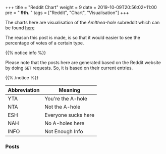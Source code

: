 +++
title = "Reddit Chart"
weight = 9
date = 2019-10-09T20:56:02+11:00
pre = "<b>&nbsp;9th. </b>"
tags = ["Reddit", "Chart", "Visualisation"]
+++

<script src="https://unpkg.com/frappe-charts@1.1.0/dist/frappe-charts.min.iife.js"></script>

The charts here are visualisation of the _AmIthea-hole_ subreddit which can be found [here](https://www.reddit.com/r/AmItheAsshole/)

The reason this post is made, is so that it would easier to see the percentage of votes of a certain type.

{{% notice info %}}

Please note that the posts here are generated based on the Reddit website by doing `GET` requests. So, it is based on their current entries.

{{% /notice %}}

| Abbreviation | Meaning             |
| ------------ | ------------------- |
| YTA          | You're the A-hole   |
| NTA          | Not the A-hole      |
| ESH          | Everyone sucks here |
| NAH          | No A-holes here     |
| INFO         | Not Enough Info     |

### Posts

<div class="result">
</div>



<script>

let summary = [];

let parseResult = (link) => {
    const endPoint = "https://reddit.com" + link + ".json?limit=80&jsonp=?";
    let replies = "";

    $.getJSON(endPoint, function(data){
        let title = (data[0].data.children[0].data["title"]);
        replies = data[1]["data"].children;
        let url = "https://reddit.com" + link;
        let noOfReplies = replies.length;
        let countNTAAppearance = 0;
        let nta = "NTA";
        let countYTAAppearance = 0;
        let countESHAppearance = 0;
        let countNAHAppearance = 0;
        let countINFOAppearance = 0;
        for (let i = 0; i < noOfReplies; i++) {
            let reply = replies[i]["data"].body;
            if (reply == undefined)
                return;
            countNTAAppearance += (reply.match(/NTA/g) || []).length;
            countYTAAppearance += (reply.match(/YTA/g) || []).length;
            countESHAppearance += (reply.match(/ESH/g) || []).length;
            countNAHAppearance += (reply.match(/NAH/g) || []).length;
            countINFOAppearance += (reply.match(/INFO/g) || []).length;
        }

        let jsonResult = {
            "id" : data[0].data.children[0].data["id"],
            "url": url,
            "title": title,
            "countNTAAppearance": countNTAAppearance,
            "countYTAAppearance": countYTAAppearance,
            "countESHAppearance" : countESHAppearance,
            "countNAHAppearance" : countNAHAppearance,
            "countINFOAppearance" : countINFOAppearance,
        }
       summary.push(jsonResult);
       showResult(jsonResult);
    });
}

let showResult = (jsonResult) => {
    let output = "<strong>" + jsonResult["title"] + "</strong>";    
    let out = output + "<p><a id=" + jsonResult["id"] + "_link> Click here</a> to view post in context.</p>";

    $(".result").append("<div class = 'shadow'>" + out +"<div class='' id=" + jsonResult["id"] + "></div></div>");
    $("#" + jsonResult["id"] + "_link").prop("href", jsonResult["url"]);
    $(".result").append("<p></p>");

    let id = "#" + jsonResult["id"];
    const data = {
                labels: ["NTA","YTA","ESH","NAH","INFO"],
                datasets: [
                    {
                        name: "data",
                        charType: 'percentage',
                        values: [
                            jsonResult["countNTAAppearance"], 
                            jsonResult["countYTAAppearance"], 
                            jsonResult["countESHAppearance"],
                            jsonResult["countNAHAppearance"],
                            jsonResult["countINFOAppearance"],
                        ]
                    }
                ]
            }

    const chart = new frappe.Chart(id, {
        data: data,
        type: 'percentage',
        colors: ['#33691e', '#b71c1c', '#f47e17','#1a237e','#e8eaf6']
    })
}

let getPost = () => {
    let result = "";
    let entries = [];
    let endPoint = "https://reddit.com/r/amitheasshole.json?limit=50&jsonp=?"
    $.getJSON(endPoint, function(data){
        result = data;
        entries = result["data"].children;
        for(let i = 0; i < entries.length; i++){
            let link = (entries[i]["data"]["permalink"]);
            parseResult(link)
        }
    });
}

getPost();
    
</script>

<style>
.shadow {
    box-shadow: 0 10px 30px rgba(0, 0, 0, 0.1);
    padding-right: 1em;
    padding-left: 1em;
    padding-top: 1em;
}
</style>

